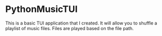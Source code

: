 # PythonMusicTUI
This is a basic TUI application that I created. It will allow you to shuffle a playlist of music files. Files are played based on the file path. 
